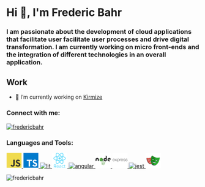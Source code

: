 <h1>Hi 👋, I'm Frederic Bahr</h1>
<h3>I am passionate about the development of cloud applications that facilitate user facilitate user processes and drive digital transformation. I am currently working on micro front-ends and the integration of different technologies in an overall application.</h3>

## Work

- 🔭 I’m currently working on [Kirmize](https://kirmize.de)

<h3 align="left">Connect with me:</h3>
<p align="left">
<a href="https://linkedin.com/in/fredericbahr" target="blank"><img align="center" src="https://raw.githubusercontent.com/rahuldkjain/github-profile-readme-generator/master/src/images/icons/Social/linked-in-alt.svg" alt="fredericbahr" height="30" width="40" /></a>
</p>

<h3 align="left">Languages and Tools:</h3>
<div>
<p align="left">
  <a href="https://developer.mozilla.org/en-US/docs/Web/JavaScript" target="_blank" rel="noreferrer">
    <img src="https://raw.githubusercontent.com/devicons/devicon/master/icons/javascript/javascript-original.svg" alt="javascript" width="40" height="40"/>
  </a>
  <a href="https://www.typescriptlang.org/" target="_blank" rel="noreferrer">
    <img src="https://raw.githubusercontent.com/devicons/devicon/master/icons/typescript/typescript-original.svg" alt="typescript" width="40" height="40"/>
  </a>
  <a href="https://lit.dev" target="_blank" rel="noreferrer">
    <img src="https://github.com/lit/lit/raw/main/packages/lit/logo.svg" alt="lit" width="40" height="40"/>
  </a>
  <a href="https://reactjs.org/" target="_blank" rel="noreferrer">
    <img src="https://raw.githubusercontent.com/devicons/devicon/master/icons/react/react-original-wordmark.svg" alt="react" width="40" height="40"/>
  </a>
  <a href="https://angular.io" target="_blank" rel="noreferrer">
    <img src="https://angular.io/assets/images/logos/angular/angular.svg" alt="angular" width="40" height="40"/>
  </a>
  <a href="https://nodejs.org" target="_blank" rel="noreferrer">
    <img src="https://raw.githubusercontent.com/devicons/devicon/master/icons/nodejs/nodejs-original-wordmark.svg" alt="nodejs" width="40" height="40"/>
  </a>
  <a href="https://expressjs.com" target="_blank" rel="noreferrer">
    <img src="https://raw.githubusercontent.com/devicons/devicon/master/icons/express/express-original-wordmark.svg" alt="express" width="40" height="40"/>
  </a>
  <a href="https://jestjs.io" target="_blank" rel="noreferrer">
    <img src="https://www.vectorlogo.zone/logos/jestjsio/jestjsio-icon.svg" alt="jest" width="40" height="40"/>
  </a>
  <a href="https://playwright.dev/" target="_blank" rel="noreferrer">
    <img src="https://raw.githubusercontent.com/microsoft/playwright/a70a96ab2565918360cd0f0208b5d12cae318793/packages/web/src/assets/playwright-logo.svg" alt="playwright" width="40" height="40"/>
  </a>
</p>
</div>

<p><img align="left" src="https://github-readme-stats.vercel.app/api/top-langs?username=fredericbahr&show_icons=true&locale=en&layout=compact" alt="fredericbahr" /></p>
